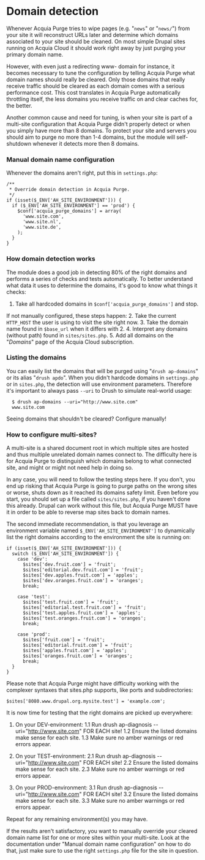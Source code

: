 [//]: # ( clear&&curl -s -F input_files[]=@DOMAINS.md -F from=markdown -F to=html http://c.docverter.com/convert|tail -n+11|head -n-2 )
[//]: # ( curl -s -F input_files[]=@DOMAINS.md -F from=markdown -F to=pdf http://c.docverter.com/convert>PROJECTPAGE.pdf )

# Domain detection

Whenever Acquia Purge tries to wipe pages (e.g. "``news``" or "``news/``") from
your site it will reconstruct URLs later and determine which domains associated
to your site should be cleaned. On most simple Drupal sites running on Acquia
Cloud it should work right away by just purging your primary domain name.

However, with even just a redirecting www- domain for instance, it becomes
necessary to tune the configuration by telling Acquia Purge what domain names
should really be cleared. Only those domains that really receive traffic should
be cleared as each domain comes with a serious performance cost. This cost
translates in Acquia Purge automatically throttling itself, the less domains
you receive traffic on and clear caches for, the better.

Another common cause and need for tuning, is when your site is part of a
multi-site configuration that Acquia Purge didn't properly detect or when you
simply have more than 8 domains. To protect your site and servers you should
aim to purge no more than 1-4 domains, but the module will self-shutdown
whenever it detects more then 8 domains.

### Manual domain name configuration

Whenever the domains aren't right, put this in ``settings.php``:

```
/**
 * Override domain detection in Acquia Purge.
 */
if (isset($_ENV['AH_SITE_ENVIRONMENT'])) {
  if ($_ENV['AH_SITE_ENVIRONMENT'] == 'prod') {
    $conf['acquia_purge_domains'] = array(
      'www.site.com',
      'www.site.nl',
      'www.site.de',
    );
  }
}
```

### How domain detection works

The module does a good job in detecting 80% of the right domains and performs a
series of checks and tests automatically. To better understand what data it uses
to determine the domains, it's good to know what things it checks:

1. Take all hardcoded domains in ``$conf['acquia_purge_domains']`` and stop.

If not manually configured, these steps happen:
2. Take the current ``HTTP_HOST`` the user is using to visit the site right now.
3. Take the domain name found in ``$base_url`` when it differs with 2.
4. Interpret any domains (without path) found in ``sites/sites.php``.
5. Add all domains on the "_Domains_" page of the Acquia Cloud subscription.

### Listing the domains

You can easily list the domains that will be purged using "``drush ap-domains``"
or its alias "``drush apdo``". When you didn't hardcode domains in
``settings.php`` or in ``sites.php``, the detection will use environment
parameters. Therefore it's important to always pass ``--uri`` to Drush to
simulate real-world usage:

```
  $ drush ap-domains --uri="http://www.site.com"
  www.site.com
```

Seeing domains that shouldn't be cleared? Configure manually!

### How to configure multi-sites?

A multi-site is a shared document root in which multiple sites are hosted and
thus multiple unrelated domain names connect to. The difficulty here is for
Acquia Purge to distinguish which domains belong to what connected site, and
might or might not need help in doing so.

In any case, you will need to follow the testing steps here. If you don't, you
end up risking that Acquia Purge is going to purge paths on the wrong sites or
worse, shuts down as it reached its domains safety limit. Even before you start,
you should set up a file called ``sites/sites.php``, if you haven't done this
already. Drupal can work without this file, but Acquia Purge MUST have it in
order to be able to reverse map sites back to domain names.

The second immediate recommendation, is that you leverage an environment
variable named ``$_ENV['AH_SITE_ENVIRONMENT']`` to dynamically list the right
domains according to the environment the site is running on:

```
if (isset($_ENV['AH_SITE_ENVIRONMENT'])) {
  switch ($_ENV['AH_SITE_ENVIRONMENT']) {
    case 'dev':
      $sites['dev.fruit.com'] = 'fruit';
      $sites['editorial.dev.fruit.com'] = 'fruit';
      $sites['dev.apples.fruit.com'] = 'apples';
      $sites['dev.oranges.fruit.com'] = 'oranges';
      break;

    case 'test':
      $sites['test.fruit.com'] = 'fruit';
      $sites['editorial.test.fruit.com'] = 'fruit';
      $sites['test.apples.fruit.com'] = 'apples';
      $sites['test.oranges.fruit.com'] = 'oranges';
      break;

    case 'prod':
      $sites['fruit.com'] = 'fruit';
      $sites['editorial.fruit.com'] = 'fruit';
      $sites['apples.fruit.com'] = 'apples';
      $sites['oranges.fruit.com'] = 'oranges';
      break;
  }
}
```

Please note that Acquia Purge might have difficulty working with the complexer
syntaxes that sites.php supports, like ports and subdirectories:

```
$sites['8080.www.drupal.org.mysite.test'] = 'example.com';
```

It is now time for testing that the right domains are picked up everywhere:

1. On your DEV-environment:
1.1 Run drush ap-diagnosis --uri="http://www.site.com" FOR EACH site!
1.2 Ensure the listed domains make sense for each site.
1.3 Make sure no amber warnings or red errors appear.

2. On your TEST-environment:
2.1 Run drush ap-diagnosis --uri="http://www.site.com" FOR EACH site!
2.2 Ensure the listed domains make sense for each site.
2.3 Make sure no amber warnings or red errors appear.

3. On your PROD-environment:
3.1 Run drush ap-diagnosis --uri="http://www.site.com" FOR EACH site!
3.2 Ensure the listed domains make sense for each site.
3.3 Make sure no amber warnings or red errors appear.

Repeat for any remaining environment(s) you may have.

If the results aren't satisfactory, you want to manually override your cleared
domain name list for one or more sites within your multi-site. Look at the
documentation under "Manual domain name configuration" on how to do that, just
make sure to use the right ``settings.php`` file for the site in question.
